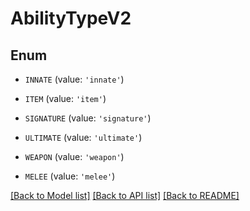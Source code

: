 # AbilityTypeV2


## Enum

* `INNATE` (value: `'innate'`)

* `ITEM` (value: `'item'`)

* `SIGNATURE` (value: `'signature'`)

* `ULTIMATE` (value: `'ultimate'`)

* `WEAPON` (value: `'weapon'`)

* `MELEE` (value: `'melee'`)

[[Back to Model list]](../README.md#documentation-for-models) [[Back to API list]](../README.md#documentation-for-api-endpoints) [[Back to README]](../README.md)


